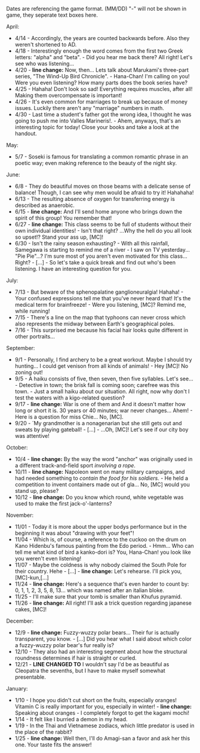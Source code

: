 Dates are referencing the game format. (MM/DD)
"-" will not be shown in game, they seperate text boxes here.

April:
* 4/14 - Accordingly, the years are counted backwards before. Also they weren't shortened to AD.
* 4/18 - Interestingly enough the word comes from the first two Greek letters: "alpha" and "beta". - Did you hear me back there? All right! Let's see who was listening...
* 4/20 - **line change:**  Now, then... Lets talk about Marukami's three-part series, "The Wind-Up Bird Chronicle". - Hana-Chan! I'm calling on you! Were you even listening? How many parts does the book series have?
* 4/25 - Hahaha! Don't look so sad! Everything requires muscles, after all! Making them overcompensate is important!
* 4/26 - It's even common for marriages to break up because of money issues. Luckily there aren't any "marriage" numbers in math.
* 4/30 - Last time a student's father got the wrong idea, I thought he was going to push me into Valles Marineris!. - Ahem, anyways, that's an interesting topic for today! Close your books and take a look at the handout. 

May:
* 5/7 - Soseki is famous for translating a common romantic phrase in an poetic way; even making reference to the beauty of the night sky. 

June:
* 6/8 - They do beautiful moves on those beams with a delicate sense of balance! Though, I can see why men would be afraid to try it! Hahahaha!
* 6/13 - The resulting absence of oxygen for transferring energy is described as anaerobic.
* 6/15 - **line change:**  And I'll send home anyone who brings down the spirit of this group! You remember that!
* 6/27 - **line change:**  This class seems to be full of students without their own individual identities! - Isn't that right? ...Why the hell do you all look so upset!? Stand your ass up, [MC]!
* 6/30 - Isn't the rainy season exhausting? - With all this rainfall, Samegawa is starting to remind me of a river -  I saw on TV yesterday... "Pie Pie"...? I'm sure most of you aren't even motivated for this class... Right? - [...] - So let's take a quick break and find out who's been listening. I have an interesting question for you.

July:
* 7/13 - But beware of the sphenopalatine ganglioneuralgia! Hahaha! - Your confused expressions tell me that you've never heard that! It's the medical term for brainfreeze! - Were you listening, [MC]? Remind me, while running!
* 7/15 - There's a line on the map that typhoons can never cross which also represents the midway between Earth's geographical poles.
* 7/16 - This surprised me because his facial hair looks quite different in other portraits...

September:
* 9/1 - Personally, I find archery to be a great workout. Maybe I should try hunting... I could get venison from all kinds of animals! - Hey [MC]! No zoning out!
* 9/5 - A haiku consists of five, then seven, then five syllables. Let's see... - Detective in town; the brisk fall is coming soon; carefree was this town. - Just a small haiku about our situation. All right, now why don't I test the waters with a kigo-related question?
* 9/17 - **line change:** War is one of them and  And it doesn't matter how long or short it is. 30 years or 40 minutes; war never changes... Ahem!  - Here is a question for miss Chie... No, [MC].
* 9/20 - ´My grandmother is a nonagenarian but she still gets out and sweats by playing gateball! - [...] - ...Oh, [MC]! Let's see if our city boy was attentive!

October:
* 10/4  - **line change:**  By the way the word "anchor" was originally used in a different track-and-field sport _involving a rope_.
* 10/11 - **line change:**  Napoleon went on many military campaigns, and had needed something to _contain the food for his soldiers._ - He held a competition to invent containers made out of gla... No, [MC] would you stand up, please?
* 10/12 - **line change:**  Do you know which round, white vegetable was used to make the first jack-o'-lanterns? 

November:
* 11/01 - Today it is more about the upper bodys performance but in the beginning it was about "drawing with your feet"!
* 11/04 - Which is, of course, a reference to the cuckoo on the drum on Kano Hidenbu's famous painting from the Edo period. - Hmm... Who can tell me what kind of bird a kanko-dori is? You, Hana-Chan! you look like you weren't even listening!
* 11/07 - Maybe the coldness is why nobody claimed the South Pole for their country. Hehe - [...] - **line change:**  Let's rehearse. I'll pick you, [MC]-kun,[...]
* 11/24 - **line change:**  Here's a sequence that's even harder to count  by: 0, 1, 1, 2, 3, 5, 8, 13... which was named after an italian bloke.
* 11/25 - I'll make sure that your tomb is smaller than Khufus pyramid.
* 11/26 - **line change:**  All right! I'll ask a trick question regarding japanese cakes, [MC]!

December:
* 12/9 - **line change:**  Fuzzy-wuzzy polar bears... Their fur is actually transparent, you know. - [...] Did you hear what I said about which color a fuzzy-wuzzy polar bear's fur really is? 
* 12/10 - They also had an interesting segment about how the structural roundness determines if hair is straight or curled. 
* 12/21 - **LINE CHANGED TO** I wouldn't say I'd be as beautiful as Cleopatra the sevenths, but I have to make myself somewhat presentable. 

January:
* 1/10 - I hope you didn't cut short on the fruits, especially oranges! Vitamin C is really important for you, especially in winter! - **line change:**  Speaking about oranges - I completely forgot to get the kagami mochi!
* 1/14 - It felt like I burried a demon in my head.
* 1/19 - In the Thai and Vietnamese zodiacs, which little predator is used in the place of the rabbit? 
* 1/25 - **line change:**  Well then, I'll do Amagi-san a favor and ask her this one. Your taste fits the answer!
